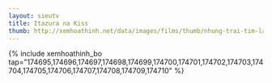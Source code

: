 ```yaml
---
layout: sieutv
title: Itazura na Kiss
thumb: http://xemhoathinh.net/data/images/films/thumb/nhung-trai-tim-lac-nhip-itazura-na-kiss-2012.jpg
---
```

{% include xemhoathinh_bo tap="174695,174696,174697,174698,174699,174700,174701,174702,174703,174704,174705,174706,174707,174708,174709,174710" %} 

